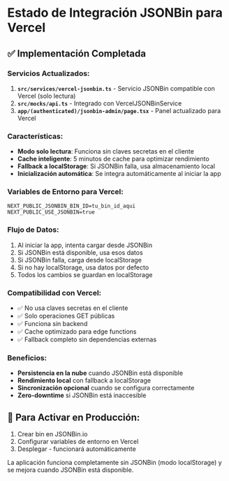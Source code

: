 # Estado de Integración JSONBin para Vercel

## ✅ Implementación Completada

### Servicios Actualizados:
1. **`src/services/vercel-jsonbin.ts`** - Servicio JSONBin compatible con Vercel (solo lectura)
2. **`src/mocks/api.ts`** - Integrado con VercelJSONBinService
3. **`app/(authenticated)/jsonbin-admin/page.tsx`** - Panel actualizado para Vercel

### Características:
- **Modo solo lectura**: Funciona sin claves secretas en el cliente
- **Cache inteligente**: 5 minutos de cache para optimizar rendimiento
- **Fallback a localStorage**: Si JSONBin falla, usa almacenamiento local
- **Inicialización automática**: Se integra automáticamente al iniciar la app

### Variables de Entorno para Vercel:
```env
NEXT_PUBLIC_JSONBIN_BIN_ID=tu_bin_id_aqui
NEXT_PUBLIC_USE_JSONBIN=true
```

### Flujo de Datos:
1. Al iniciar la app, intenta cargar desde JSONBin
2. Si JSONBin está disponible, usa esos datos
3. Si JSONBin falla, carga desde localStorage
4. Si no hay localStorage, usa datos por defecto
5. Todos los cambios se guardan en localStorage

### Compatibilidad con Vercel:
- ✅ No usa claves secretas en el cliente
- ✅ Solo operaciones GET públicas
- ✅ Funciona sin backend
- ✅ Cache optimizado para edge functions
- ✅ Fallback completo sin dependencias externas

### Beneficios:
- **Persistencia en la nube** cuando JSONBin está disponible
- **Rendimiento local** con fallback a localStorage
- **Sincronización opcional** cuando se configura correctamente
- **Zero-downtime** si JSONBin está inaccesible

## 🔧 Para Activar en Producción:

1. Crear bin en JSONBin.io
2. Configurar variables de entorno en Vercel
3. Desplegar - funcionará automáticamente

La aplicación funciona completamente sin JSONBin (modo localStorage) y se mejora cuando JSONBin está disponible.
